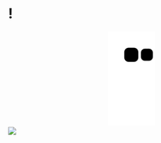 # !

<div align="center">
<img src="https://github.com/Paivaas/Paivaas/blob/output/github-contribution-grid-snake.svg">
</div>

<div>
<a heaf="https://Paivass">
  <img height="180cm" src="https://github-readme-status.vercel.app/api?usrename=Paivaas%show_icons=true&theme=dracula&include_all_commits=true&count_private=true"/>
  </div>
